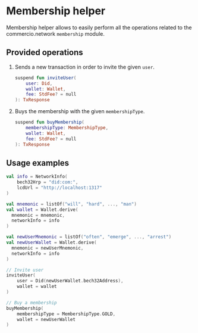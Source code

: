 # Membership helper

Membership helper allows to easily perform all the operations related to the commercio.network `membership` module.

## Provided operations

1. Sends a new transaction in order to invite the given `user`.

    ```kotlin
    suspend fun inviteUser(
        user: Did,
        wallet: Wallet,
        fee: StdFee? = null
    ): TxResponse
    ```

2. Buys the membership with the given `membershipType`.

    ```kotlin
    suspend fun buyMembership(
        membershipType: MembershipType,
        wallet: Wallet,
        fee: StdFee? = null
    ): TxResponse
    ```

## Usage examples

```kotlin
val info = NetworkInfo(
    bech32Hrp = "did:com:",
    lcdUrl = "http://localhost:1317"
)

val mnemonic = listOf("will", "hard", ..., "man")
val wallet = Wallet.derive(
  mnemonic = mnemonic,
  networkInfo = info
)

val newUserMnemonic = listOf("often", "emerge", ..., "arrest")
val newUserWallet = Wallet.derive(
  mnemonic = newUserMnemonic,
  networkInfo = info
)

// Invite user
inviteUser(
    user = Did(newUserWallet.bech32Address),
    wallet = wallet
)

// Buy a membership
buyMembership(
    membershipType = MembershipType.GOLD,
    wallet = newUserWallet
)
```
